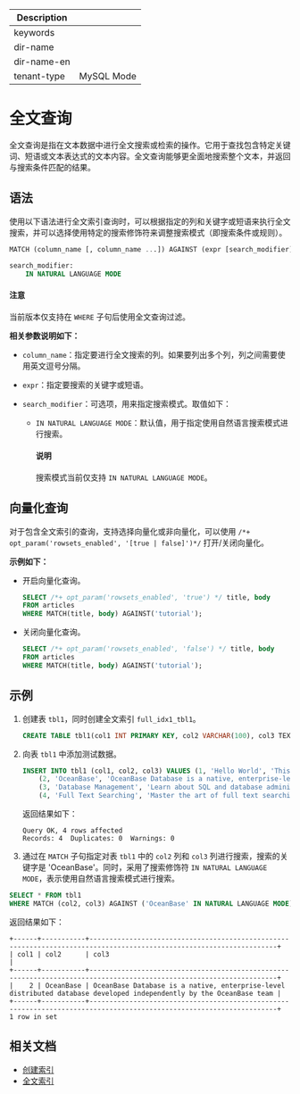 | Description   |                 |
|---------------|-----------------|
| keywords      |                 |
| dir-name      |                 |
| dir-name-en   |                 |
| tenant-type   | MySQL Mode      |

# 全文查询

全文查询是指在文本数据中进行全文搜索或检索的操作。它用于查找包含特定关键词、短语或文本表达式的文本内容。全文查询能够更全面地搜索整个文本，并返回与搜索条件匹配的结果。

## 语法

使用以下语法进行全文索引查询时，可以根据指定的列和关键字或短语来执行全文搜索，并可以选择使用特定的搜索修饰符来调整搜索模式（即搜索条件或规则）。

```sql
MATCH (column_name [, column_name ...]) AGAINST (expr [search_modifier])

search_modifier:
    IN NATURAL LANGUAGE MODE
```

<main id="notice" type='notice'>
  <h4>注意</h4>
  <p>当前版本仅支持在 <code>WHERE</code> 子句后使用全文查询过滤。</p>
</main>

**相关参数说明如下：**

* `column_name`：指定要进行全文搜索的列。如果要列出多个列，列之间需要使用英文逗号分隔。
* `expr`：指定要搜索的关键字或短语。
* `search_modifier`：可选项，用来指定搜索模式。取值如下：

  * `IN NATURAL LANGUAGE MODE`：默认值，用于指定使用自然语言搜索模式进行搜索。

    <main id="notice" type='explain'>
      <h4>说明</h4>
      <p>搜索模式当前仅支持 <code>IN NATURAL LANGUAGE MODE</code>。</p>
    </main>

## 向量化查询

对于包含全文索引的查询，支持选择向量化或非向量化，可以使用 `/*+ opt_param('rowsets_enabled', '[true | false]')*/` 打开/关闭向量化。

**示例如下：**

* 开启向量化查询。

  ```sql
  SELECT /*+ opt_param('rowsets_enabled', 'true') */ title, body
  FROM articles
  WHERE MATCH(title, body) AGAINST('tutorial');
  ```

* 关闭向量化查询。

  ```sql
  SELECT /*+ opt_param('rowsets_enabled', 'false') */ title, body
  FROM articles
  WHERE MATCH(title, body) AGAINST('tutorial');
  ```

## 示例

1. 创建表 `tbl1`，同时创建全文索引 `full_idx1_tbl1`。

    ```sql
    CREATE TABLE tbl1(col1 INT PRIMARY KEY, col2 VARCHAR(100), col3 TEXT, FULLTEXT INDEX full_idx1_tbl1(col2, col3));
    ```

2. 向表 `tbl1` 中添加测试数据。

    ```sql
    INSERT INTO tbl1 (col1, col2, col3) VALUES (1, 'Hello World', 'This is a test'),
        (2, 'OceanBase', 'OceanBase Database is a native, enterprise-level distributed database developed independently by the OceanBase team'),
        (3, 'Database Management', 'Learn about SQL and database administration'),
        (4, 'Full Text Searching', 'Master the art of full text searching');
    ```

    返回结果如下：

    ```shell
    Query OK, 4 rows affected
    Records: 4  Duplicates: 0  Warnings: 0
    ```

3. 通过在 `MATCH` 子句指定对表 `tbl1` 中的 `col2` 列和 `col3` 列进行搜索，搜索的关键字是 'OceanBase'。同时，采用了搜索修饰符 `IN NATURAL LANGUAGE MODE`，表示使用自然语言搜索模式进行搜索。

```sql
SELECT * FROM tbl1 
WHERE MATCH (col2, col3) AGAINST ('OceanBase' IN NATURAL LANGUAGE MODE);
```

返回结果如下：

```shell
+------+-----------+---------------------------------------------------------------------------------------------------------------------+
| col1 | col2      | col3                                                                                                                |
+------+-----------+---------------------------------------------------------------------------------------------------------------------+
|    2 | OceanBase | OceanBase Database is a native, enterprise-level distributed database developed independently by the OceanBase team |
+------+-----------+---------------------------------------------------------------------------------------------------------------------+
1 row in set
```

## 相关文档

* [创建索引](../../../../300.database-object-management/100.manage-object-of-mysql-mode/500.manage-indexes-of-mysql-mode/200.create-an-index-of-mysql-mode.md)
* [全文索引](../../../../100.oceanbase-database-concepts/400.database-objects/200.database-objects-of-mysql-mode/300.index-of-oracle-mode/320.full-text-indexes-of-mysql-mode-in-concepts.md)
